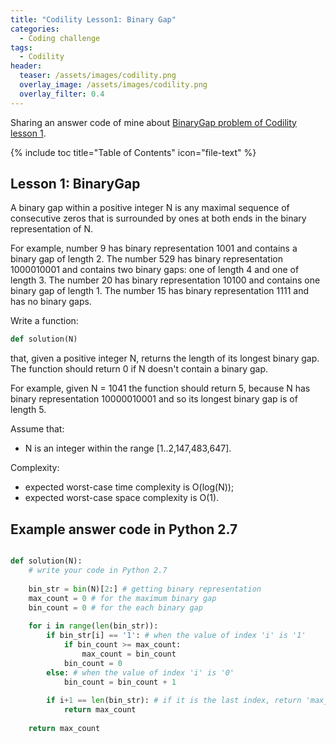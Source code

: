```yaml
---
title: "Codility Lesson1: Binary Gap"
categories:
  - Coding challenge
tags:
  - Codility
header:
  teaser: /assets/images/codility.png
  overlay_image: /assets/images/codility.png
  overlay_filter: 0.4
---
```


Sharing an answer code of mine about [BinaryGap problem of Codility lesson 1](https://codility.com/programmers/lessons/1-iterations/binary_gap/start/).

{% include toc title="Table of Contents" icon="file-text" %}

## Lesson 1: BinaryGap
A binary gap within a positive integer N is any maximal sequence of consecutive zeros that is surrounded by ones at both ends in the binary representation of N.

For example, number 9 has binary representation 1001 and contains a binary gap of length 2. The number 529 has binary representation 1000010001 and contains two binary gaps: one of length 4 and one of length 3. The number 20 has binary representation 10100 and contains one binary gap of length 1. The number 15 has binary representation 1111 and has no binary gaps.

Write a function:
```python
def solution(N)
```
that, given a positive integer N, returns the length of its longest binary gap. The function should return 0 if N doesn't contain a binary gap.

For example, given N = 1041 the function should return 5, because N has binary representation 10000010001 and so its longest binary gap is of length 5.

Assume that:
  * N is an integer within the range [1..2,147,483,647].

Complexity:
  * expected worst-case time complexity is O(log(N));
  * expected worst-case space complexity is O(1).

## Example answer code in Python 2.7

```python

def solution(N):
    # write your code in Python 2.7
    
    bin_str = bin(N)[2:] # getting binary representation
    max_count = 0 # for the maximum binary gap    
    bin_count = 0 # for the each binary gap
      
    for i in range(len(bin_str)):
        if bin_str[i] == '1': # when the value of index 'i' is '1'
            if bin_count >= max_count: 
                max_count = bin_count
            bin_count = 0
        else: # when the value of index 'i' is '0'
            bin_count = bin_count + 1
            
        if i+1 == len(bin_str): # if it is the last index, return 'max_count'
            return max_count
        
    return max_count
  
```